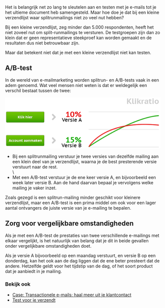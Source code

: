 Het is belangrijk net zo lang te sleutelen aan en testen met je e-mails
tot je het ultieme document heb samengesteld. Maar hoe doe je dat bij
een kleine verzendlijst waar splitrunmailings niet zo veel nut hebben?

Bij een kleine verzendlijst, zeg minder dan 5.000 respondenten, heeft
het niet zoveel nut om split-runmailings te versturen. De testgroepen
zijn dan zo klein dat er geen representatieve steekproef kan worden
gemaakt en de resultaten dus niet betrouwbaar zijn.

Maar dat betekent niet dat je met een kleine verzendlijst niet kan
testen.

A/B-test
--------

In de wereld van e-mailmarketing worden splitrun- en A/B-tests vaak in
een adem genoemd. Wat veel mensen niet weten is dat er weldegelijk een
verschil bestaat tussen de twee:

![A/B-test](../images/splitrun-example.png "A/B-testing")

-   Bij een splitrunmailing verstuur je twee versies van dezelfde
    mailing aan een klein deel van je verzendlijst, waarna je de best
    presterende versie verstuurt naar de rest.\
    \
-   Met een A/B-test verstuur je de ene keer versie A, en bijvoorbeeld
    een week later versie B. Aan de hand daarvan bepaal je vervolgens
    welke mailing je vaker inzet.

Zoals gezegd is een splitrun-mailing minder geschikt voor kleinere
verzendlijst, maar een A/B-test is een prima middel om ook voor een
lager aantal ontvangers de juiste versie van je e-mailing te bepalen.

Zorg voor vergelijkbare omstandigheden
--------------------------------------

Als je met een A/B-test de prestaties van twee verschillende e-mailings
met elkaar vergelijkt, is het natuurlijk van belang dat je dit in beide
gevallen onder vergelijkbare omstandigheden doet.

Als je versie A bijvoorbeeld op een maandag verstuurt, en versie B op
een donderdag, kan het ook aan de dag liggen dat de ene beter presteert
dat de andere. Hetzelfde geldt voor het tijdstip van de dag, of het
soort product dat je aanbiedt in je mailing.

### Bekijk ook

-   [Case: Transactionele e-mails: haal meer uit je
    klantcontact](http://www.copernica.com/nl/over-ons/nieuws/transactionele-e-mails-haal-meer-uit-je-klantcontact "Case: Transactionele e-mails: haal meer uit je klantcontact")
-   [Test voor je
    verzendt](http://www.copernica.com/nl/functies/e-mailings/test-voor-je-verzendt "Test voor je verzendt")

